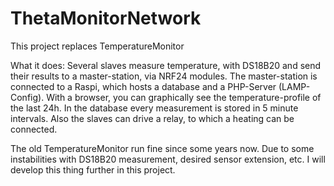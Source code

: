 # ThetaMonitorNetwork

This project replaces TemperatureMonitor

What it does: Several slaves measure temperature, with DS18B20 and send their results to a master-station, via NRF24 modules. The master-station is connected to a Raspi, which hosts a database and a PHP-Server (LAMP-Config). With a browser, you can graphically see the temperature-profile of the last 24h. In the database every measurement is stored in 5 minute intervals. Also the slaves can drive a relay, to which a heating can be connected.

The old TemperatureMonitor run fine since some years now. Due to some instabilities with DS18B20 measurement, desired sensor extension, etc. I will develop this thing further in this project.
